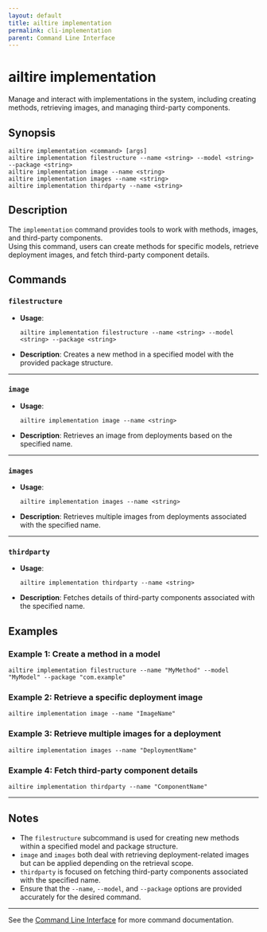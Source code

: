 ```yaml
---
layout: default
title: ailtire implementation
permalink: cli-implementation
parent: Command Line Interface
---
```


# ailtire implementation

Manage and interact with implementations in the system, including creating methods, retrieving images, and managing third-party components.

## Synopsis

```shell
ailtire implementation <command> [args]
ailtire implementation filestructure --name <string> --model <string> --package <string>
ailtire implementation image --name <string>
ailtire implementation images --name <string>
ailtire implementation thirdparty --name <string>
```

## Description

The `implementation` command provides tools to work with methods, images, and third-party components.  
Using this command, users can create methods for specific models, retrieve deployment images, and fetch third-party component details.

## Commands

### `filestructure`
- **Usage**:
  ```shell
  ailtire implementation filestructure --name <string> --model <string> --package <string>
  ```
- **Description**:
  Creates a new method in a specified model with the provided package structure.

---

### `image`
- **Usage**:
  ```shell
  ailtire implementation image --name <string>
  ```
- **Description**:
  Retrieves an image from deployments based on the specified name.

---

### `images`
- **Usage**:
  ```shell
  ailtire implementation images --name <string>
  ```
- **Description**:
  Retrieves multiple images from deployments associated with the specified name.

---

### `thirdparty`
- **Usage**:
  ```shell
  ailtire implementation thirdparty --name <string>
  ```
- **Description**:
  Fetches details of third-party components associated with the specified name.

## Examples

### Example 1: Create a method in a model
```shell
ailtire implementation filestructure --name "MyMethod" --model "MyModel" --package "com.example"
```

### Example 2: Retrieve a specific deployment image
```shell
ailtire implementation image --name "ImageName"
```

### Example 3: Retrieve multiple images for a deployment
```shell
ailtire implementation images --name "DeploymentName"
```

### Example 4: Fetch third-party component details
```shell
ailtire implementation thirdparty --name "ComponentName"
```

---

## Notes

- The `filestructure` subcommand is used for creating new methods within a specified model and package structure.
- `image` and `images` both deal with retrieving deployment-related images but can be applied depending on the retrieval scope.
- `thirdparty` is focused on fetching third-party components associated with the specified name.
- Ensure that the `--name`, `--model`, and `--package` options are provided accurately for the desired command.

---

See the [Command Line Interface](../Command%20Line%20Interface) for more command documentation.